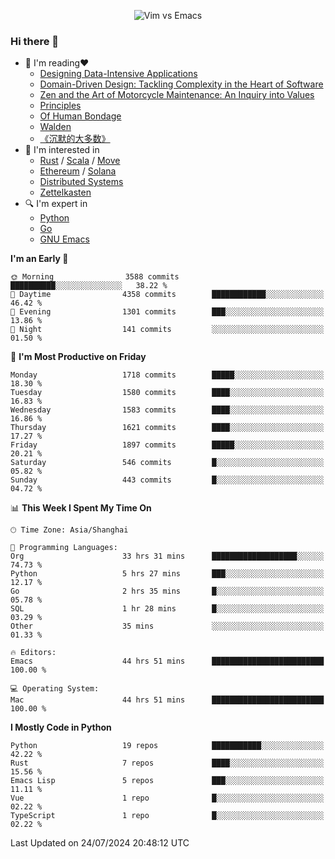<p align="center">
    <img src="https://gist.githubusercontent.com/coldnight/e696baffb094e71c96cb302118878eae/raw/40ea5053a6f66cc65f90f437e4173497da225958/banner.gif" alt="Vim vs Emacs" />
</p>

### Hi there 👋

- 📖 I'm reading❤️
    + [Designing Data-Intensive Applications](https://www.oreilly.com/library/view/designing-data-intensive-applications/9781491903063/)
    + [Domain-Driven Design: Tackling Complexity in the Heart of Software](https://www.dddcommunity.org/book/evans_2003/)
    + [Zen and the Art of Motorcycle Maintenance: An Inquiry into Values](https://en.wikipedia.org/wiki/Zen_and_the_Art_of_Motorcycle_Maintenance)
    + [Principles](https://www.principles.com/)
    + [Of Human Bondage](https://en.wikipedia.org/wiki/Of_Human_Bondage)
    + [Walden](https://en.wikipedia.org/wiki/Walden)
    + [《沉默的大多数》](https://en.wikipedia.org/wiki/Silent_majority)
- 🌱 I'm interested in
    + [Rust](https://www.rust-lang.org/) / [Scala](https://www.scala-lang.org/) / [Move](https://github.com/move-language/move/)
    + [Ethereum](https://ethereum.org/en/) / [Solana](https://solana.com/)
	+ [Distributed Systems](https://www.linuxzen.com/notes/topics/20200320174417_%E5%88%86%E5%B8%83%E5%BC%8F/)
	+ [Zettelkasten](https://www.linuxzen.com/notes/notes/20220120080920-slip_box/)
- 🔍 I'm expert in
    + [Python](https://www.python.org/)
    + [Go](https://go.dev/)
    + [GNU Emacs](https://www.gnu.org/software/emacs/)

<!--START_SECTION:waka-->
**I'm an Early 🐤** 

```text
🌞 Morning                3588 commits        ██████████░░░░░░░░░░░░░░░   38.22 % 
🌆 Daytime                4358 commits        ████████████░░░░░░░░░░░░░   46.42 % 
🌃 Evening                1301 commits        ███░░░░░░░░░░░░░░░░░░░░░░   13.86 % 
🌙 Night                  141 commits         ░░░░░░░░░░░░░░░░░░░░░░░░░   01.50 % 
```
📅 **I'm Most Productive on Friday** 

```text
Monday                   1718 commits        █████░░░░░░░░░░░░░░░░░░░░   18.30 % 
Tuesday                  1580 commits        ████░░░░░░░░░░░░░░░░░░░░░   16.83 % 
Wednesday                1583 commits        ████░░░░░░░░░░░░░░░░░░░░░   16.86 % 
Thursday                 1621 commits        ████░░░░░░░░░░░░░░░░░░░░░   17.27 % 
Friday                   1897 commits        █████░░░░░░░░░░░░░░░░░░░░   20.21 % 
Saturday                 546 commits         █░░░░░░░░░░░░░░░░░░░░░░░░   05.82 % 
Sunday                   443 commits         █░░░░░░░░░░░░░░░░░░░░░░░░   04.72 % 
```


📊 **This Week I Spent My Time On** 

```text
🕑︎ Time Zone: Asia/Shanghai

💬 Programming Languages: 
Org                      33 hrs 31 mins      ███████████████████░░░░░░   74.73 % 
Python                   5 hrs 27 mins       ███░░░░░░░░░░░░░░░░░░░░░░   12.17 % 
Go                       2 hrs 35 mins       █░░░░░░░░░░░░░░░░░░░░░░░░   05.78 % 
SQL                      1 hr 28 mins        █░░░░░░░░░░░░░░░░░░░░░░░░   03.29 % 
Other                    35 mins             ░░░░░░░░░░░░░░░░░░░░░░░░░   01.33 % 

🔥 Editors: 
Emacs                    44 hrs 51 mins      █████████████████████████   100.00 % 

💻 Operating System: 
Mac                      44 hrs 51 mins      █████████████████████████   100.00 % 
```

**I Mostly Code in Python** 

```text
Python                   19 repos            ███████████░░░░░░░░░░░░░░   42.22 % 
Rust                     7 repos             ████░░░░░░░░░░░░░░░░░░░░░   15.56 % 
Emacs Lisp               5 repos             ███░░░░░░░░░░░░░░░░░░░░░░   11.11 % 
Vue                      1 repo              █░░░░░░░░░░░░░░░░░░░░░░░░   02.22 % 
TypeScript               1 repo              █░░░░░░░░░░░░░░░░░░░░░░░░   02.22 % 
```




 Last Updated on 24/07/2024 20:48:12 UTC
<!--END_SECTION:waka-->
